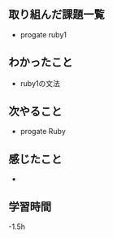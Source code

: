 ## 取り組んだ課題一覧
   - progate ruby1

## わかったこと
   - ruby1の文法

## 次やること
   - progate Ruby


## 感じたこと
   - 

## 学習時間
   -1.5h